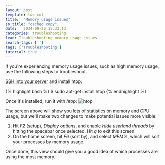 ```yaml
---
layout: post
template: two-col
title:  "Memory usage issues"
so_title: "cached copy"
date:   2034-09-26 15:33:13
categories: troubleshooting
lead: Troubleshooting memory usage issues
search-tags: ['']
tags: ['Troubleshooting']
tutorial: true
---
```


If you're experiencing memory usage issues, such as high memory usage, use the following steps to troubleshoot.

[SSH into your server](/how-to/shell-to-your-servers.html) and install htop:

{% highlight bash %}
$ sudo apt-get install htop
{% endhighlight %}

Once it's installed, run it with _htop_:
![htop](http://cdn.cloud66.com/images/help/htop.png)

The screen above will show you lots of statistics on memory and CPU usage, but we'll make two changes to make potential issues more visible:

1. Hit _F2_ (setup), _Display options_, and enable _Hide userland threads_ by hitting the spacebar once selected. Hit _q_ to exit this screen.
2. On the home screen, hit _F6_ (sort by), and select _MEM%_, which will sort your processes by memory usage.

Once done, this view should give you a good idea of which processes are using the most memory.